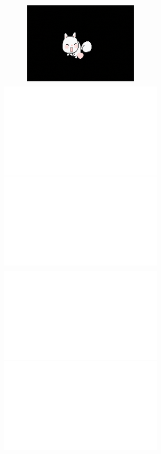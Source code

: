 <p align="center">
  <img src="./assets/bg.gif" width="70%" height="250">
</p>

<p align="center">
  <img src="https://raw.githubusercontent.com/atqraxiaa/github-stats/master/generated/overview.svg#gh-dark-mode-only" />
  <img src="https://raw.githubusercontent.com/atqraxiaa/github-stats/master/generated/languages.svg#gh-dark-mode-only" />
</p>

<p align="center">
  <img src="https://raw.githubusercontent.com/atqraxiaa/github-stats/master/generated/overview.svg#gh-light-mode-only" />
  <img src="https://raw.githubusercontent.com/atqraxiaa/github-stats/master/generated/languages.svg#gh-light-mode-only" />
</p>
